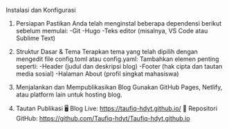 Instalasi dan Konfigurasi

1. Persiapan
Pastikan Anda telah menginstal beberapa dependensi berikut sebelum memulai:
-Git
-Hugo
-Teks editor (misalnya, VS Code atau Sublime Text)

2. Struktur Dasar & Tema
Terapkan tema yang telah dipilih dengan mengedit file config.toml atau config.yaml:
Tambahkan elemen penting seperti:
-Header (judul dan deskripsi blog)
-Footer (hak cipta dan tautan media sosial)
-Halaman About (profil singkat mahasiswa)

3. Menjalankan dan Mempublikasikan Blog
Gunakan GitHub Pages, Netlify, atau platform lain untuk hosting blog.

4. Tautan Publikasi
🖥️ Blog Live: https://taufiq-hdyt.github.io/
📂 Repositori GitHub: https://github.com/Taufiq-hdyt/Taufiq-hdyt.github.io